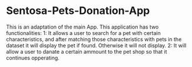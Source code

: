 # Sentosa-Pets-Donation-App

This is an adaptation of the main App.
This application has two functionalities:
1: It allows a user to search for a pet with certain characteristics, and after matching those characteristics with pets in the dataset it will display the pet if found. Otherwise it will not display.
2: It will allow a user to danate a certain ammount to the pet shop so that it continues opperating.
